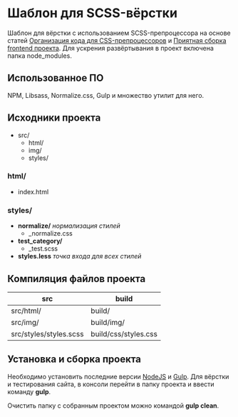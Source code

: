 # Шаблон для SCSS-вёрстки

Шаблон для вёрстки с использованием SCSS-препроцессора на основе статей [Организация кода для CSS-препроцессоров](https://canonium.com/articles/organizing-code-in-project) и [Приятная сборка frontend проекта](https://habrahabr.ru/post/250569/). Для ускрения развёртывания в проект включена папка node_modules.

## Использованное ПО

NPM, Libsass, Normalize.css, Gulp и множество утилит для него.

## Исходники проекта

* src/
  * html/
  * img/
  * styles/

### html/

* index.html

### styles/

* **normalize/** _нормализация стилей_
  * _normalize.css
* **test_category/** 
  * _test.scss
* **styles.less** _точка входа для всех стилей_

## Компиляция файлов проекта

src | build
--- | ---
src/html/ | build/
src/img/ | build/img/
src/styles/styles.scss | build/css/styles.css

## Установка и сборка проекта

Необходимо установить последние версии [NodeJS](https://nodejs.org/en/download/) и [Gulp](http://gulpjs.com/). Для вёрстки и тестирования сайта, в консоли перейти в папку проекта и ввести команду **gulp**.

Очистить папку с собранным проектом можно командой **gulp clean**.